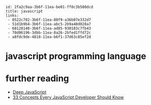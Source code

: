 ```
id: 2fa2c9aa-3b6f-11ea-be01-ff0c3b580dcd
title: javascript
links: 
 - 0522c702-3b6f-11ea-80f9-a36b07e332d7
 - 51d1b9b4-3b6f-11ea-abc5-2b9a48d028a7
 - 68128140-3b6f-11ea-ad85-930183c7fb43
 - 70d06196-3dbb-11ea-8a26-2bfed1ffd72c
 - a8fdc9de-4818-11ea-b6f1-37d63c85ef2d
```

# javascript programming language

# further reading

* [Deep JavaScript][1]
* [33 Concepts Every JavaScript Developer Should Know][2]

[1]: https://exploringjs.com/deep-js/toc.html
[2]: https://github.com/leonardomso/33-js-concepts
